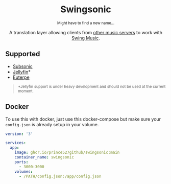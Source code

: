 <h1 align="center">Swingsonic</h1>

<p align="center"><small>Might have to find a new name...</small></p>

<p align="center">A translation layer allowing clients from <a href="#supported">other music servers</a> to work with <a href="[#supported](https://github.com/swing-opensource/swingmusic)">Swing Music</a>.</p>

## Supported

- [Subsonic](https://www.subsonic.org/pages/index.jsp)
- [Jellyfin](https://jellyfin.org/)*
- [Euterpe](https://listen-to-euterpe.eu/)

> <small>*Jellyfin support is under heavy development and should not be used at the current moment.</small>

## Docker

To use this with docker, just use this docker-compose but make sure your `config.json` is already setup in your volume.

```yml
version: '3'

services:
  app:
    image: ghcr.io/prince527github/swingsonic:main
    container_name: swingsonic
    ports:
      - 3000:3000
    volumes:
      - /PATH/config.json:/app/config.json
```
